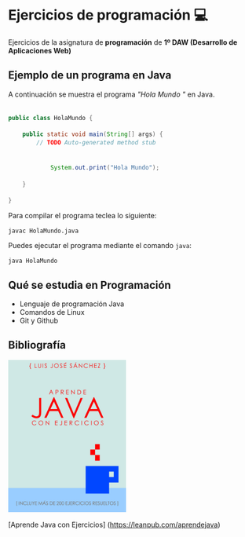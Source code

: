 # Ejercicios de programación :computer:

Ejercicios de la asignatura de **programación** de **1º DAW (Desarrollo de Aplicaciones Web)**

## Ejemplo de un programa en Java

A continuación se muestra el programa *"Hola Mundo "* en Java.

```java

public class HolaMundo {

	public static void main(String[] args) {
		// TODO Auto-generated method stub
			
		
			System.out.print("Hola Mundo");
			
	}

}

```

Para compilar el programa teclea lo siguiente:

``` console
javac HolaMundo.java

```

Puedes ejecutar el programa mediante el comando `java`:

``` console
java HolaMundo

```

## Qué se estudia en Programación

* Lenguaje de programación Java
* Comandos de Linux
* Git y Github

## Bibliografía

<img src = "imagenes/aprendejava.jpeg" width="240">

[Aprende Java con Ejercicios] (https://leanpub.com/aprendejava)


